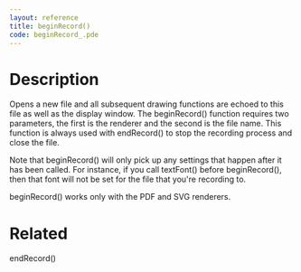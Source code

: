 ```yaml
---
layout: reference
title: beginRecord()
code: beginRecord_.pde
---
```


# Description

Opens a new file and all subsequent drawing functions are echoed to this file as well as the display window. The beginRecord() function requires two parameters, the first is the renderer and the second is the file name. This function is always used with endRecord() to stop the recording process and close the file.

Note that beginRecord() will only pick up any settings that happen after it has been called. For instance, if you call textFont() before beginRecord(), then that font will not be set for the file that you're recording to.

beginRecord() works only with the PDF and SVG renderers.

# Related

endRecord()
